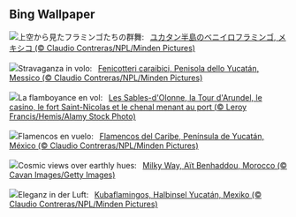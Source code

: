 ## Bing Wallpaper
![](https://www.bing.com/th?id=OHR.YucatanFlamingos_JA-JP2002783035_UHD.jpg&w=1000)上空から見たフラミンゴたちの群舞:&nbsp;&ensp;[ユカタン半島のベニイロフラミンゴ, メキシコ  (© Claudio Contreras/NPL/Minden Pictures)](https://www.bing.com/th?id=OHR.YucatanFlamingos_JA-JP2002783035_UHD.jpg)
<br><br/>
![](https://www.bing.com/th?id=OHR.YucatanFlamingos_IT-IT6590871746_UHD.jpg&w=1000)Stravaganza in volo:&nbsp;&ensp;[Fenicotteri caraibici, Penisola dello Yucatán, Messico (© Claudio Contreras/NPL/Minden Pictures)](https://www.bing.com/th?id=OHR.YucatanFlamingos_IT-IT6590871746_UHD.jpg)
<br><br/>
![](https://www.bing.com/th?id=OHR.VendeeGlobe_FR-FR8019139667_UHD.jpg&w=1000)La flamboyance en vol:&nbsp;&ensp;[Les Sables-d'Olonne, la Tour d'Arundel, le casino, le fort Saint-Nicolas et le chenal menant au port (© Leroy Francis/Hemis/Alamy Stock Photo)](https://www.bing.com/th?id=OHR.VendeeGlobe_FR-FR8019139667_UHD.jpg)
<br><br/>
![](https://www.bing.com/th?id=OHR.YucatanFlamingos_ES-ES2437405213_UHD.jpg&w=1000)Flamencos en vuelo:&nbsp;&ensp;[Flamencos del Caribe, Península de Yucatán, México (© Claudio Contreras/NPL/Minden Pictures)](https://www.bing.com/th?id=OHR.YucatanFlamingos_ES-ES2437405213_UHD.jpg)
<br><br/>
![](https://www.bing.com/th?id=OHR.MoroccoMilkyWay_EN-GB5541631027_UHD.jpg&w=1000)Cosmic views over earthly hues:&nbsp;&ensp;[Milky Way, Aït Benhaddou, Morocco (© Cavan Images/Getty Images)](https://www.bing.com/th?id=OHR.MoroccoMilkyWay_EN-GB5541631027_UHD.jpg)
<br><br/>
![](https://www.bing.com/th?id=OHR.YucatanFlamingos_DE-DE2009828774_UHD.jpg&w=1000)Eleganz in der Luft:&nbsp;&ensp;[Kubaflamingos, Halbinsel Yucatán, Mexiko (© Claudio Contreras/NPL/Minden Pictures)](https://www.bing.com/th?id=OHR.YucatanFlamingos_DE-DE2009828774_UHD.jpg)
<br><br/>
